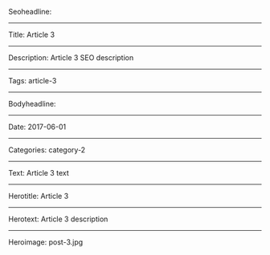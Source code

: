 Seoheadline: 

----

Title: Article 3

----

Description: Article 3 SEO description

----

Tags: article-3

----

Bodyheadline: 

----

Date: 2017-06-01

----

Categories: category-2

----

Text: Article 3 text

----

Herotitle: Article 3

----

Herotext: Article 3 description

----

Heroimage: post-3.jpg